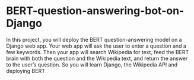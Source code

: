 # BERT-question-answering-bot-on-Django

In this project, you will deploy the BERT question-answering model on a Django web app. Your web app will ask the user to enter a question and a few keywords. Then your app will search Wikipedia for text, feed the BERT brain with both the question and the Wikipedia text, and return the answer to the user’s question. So you will learn Django, the Wikipedia API and deploying BERT
